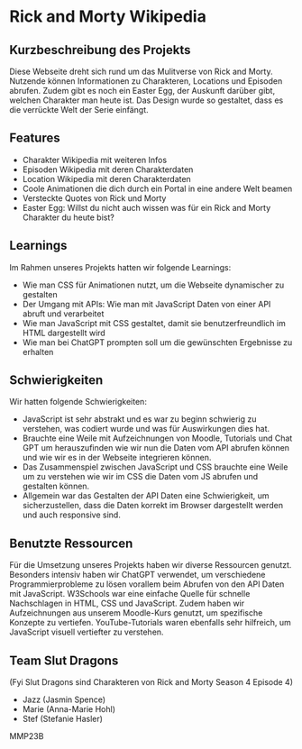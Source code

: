 # Rick and Morty Wikipedia
 
 ## Kurzbeschreibung des Projekts
 
 Diese Webseite dreht sich rund um das Mulitverse von Rick and Morty. Nutzende können Informationen zu Charakteren, Locations und Episoden abrufen. Zudem gibt es noch ein Easter Egg, der Auskunft darüber gibt, welchen Charakter man heute ist. Das Design wurde so gestaltet, dass es die verrückte Welt der Serie einfängt.

## Features

- Charakter Wikipedia mit weiteren Infos
- Episoden Wikipedia mit deren Charakterdaten
- Location Wikipedia mit deren Charakterdaten
- Coole Animationen die dich durch ein Portal in eine andere Welt beamen
- Versteckte Quotes von Rick und Morty
- Easter Egg: Willst du nicht auch wissen was für ein Rick and Morty Charakter du heute bist?

## Learnings
Im Rahmen unseres Projekts hatten wir folgende Learnings:

- Wie man CSS für Animationen nutzt, um die Webseite dynamischer zu gestalten
- Der Umgang mit APIs: Wie man mit JavaScript Daten von einer API abruft und verarbeitet
- Wie man JavaScript mit CSS gestaltet, damit sie benutzerfreundlich im HTML dargestellt wird
- Wie man bei ChatGPT prompten soll um die gewünschten Ergebnisse zu erhalten

## Schwierigkeiten
Wir hatten folgende Schwierigkeiten:

- JavaScript ist sehr abstrakt und es war zu beginn schwierig zu verstehen, was codiert wurde und was für Auswirkungen dies hat.
- Brauchte eine Weile mit Aufzeichnungen von Moodle, Tutorials und Chat GPT um herauszufinden wie wir nun die Daten vom API abrufen können und wie wir es in der Webseite integrieren können.
- Das Zusammenspiel zwischen JavaScript und CSS brauchte eine Weile um zu verstehen wie wir im CSS die Daten vom JS abrufen und gestalten können.
- Allgemein war das Gestalten der API Daten eine Schwierigkeit, um sicherzustellen, dass die Daten korrekt im Browser dargestellt werden und auch responsive sind.

## Benutzte Ressourcen

Für die Umsetzung unseres Projekts haben wir diverse Ressourcen genutzt. Besonders intensiv haben wir ChatGPT verwendet, um verschiedene Programmierprobleme zu lösen vorallem beim Abrufen von den API Daten mit JavaScript. W3Schools war eine einfache Quelle für schnelle Nachschlagen in HTML, CSS und JavaScript. Zudem haben wir Aufzeichnungen aus unserem Moodle-Kurs genutzt, um spezifische Konzepte zu vertiefen. YouTube-Tutorials waren ebenfalls sehr hilfreich, um JavaScript visuell vertiefter zu verstehen.

## Team Slut Dragons

(Fyi Slut Dragons sind Charakteren von  Rick and Morty Season 4 Episode 4)

- Jazz (Jasmin Spence)
- Marie (Anna-Marie Hohl)
- Stef (Stefanie Hasler)

MMP23B
